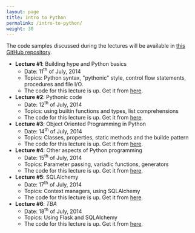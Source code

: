 ```yaml
---
layout: page
title: Intro to Python
permalink: /intro-to-python/
weight: 30
---
```


The code samples discussed during the lectures will be available in [this GitHub repository](https://github.com/muscar/open4tech-intro-to-python).

* **Lecture #1**: Building hype and Python basics
    - Date: 11<sup>th</sup> of July, 2014
    - Topics: Python syntax, "pythonic" style, control flow statements,
procedures and file I/O.
    - The code for this lecture is up. Get it from [here](https://github.com/muscar/open4tech-intro-to-python/tree/master/lecture1).
* **Lecture #2**: Pythonic code
    - Date: 12<sup>th</sup> of July, 2014
    - Topics: using builtin functions and types, list comprehensions
    - The code for this lecture is up. Get it from [here](https://github.com/muscar/open4tech-intro-to-python/tree/master/lecture2).
* **Lecture #3**: Object Oriented Programming in Python
    - Date: 14<sup>th</sup> of July, 2014
    - Topics: Classes, properties, static methods and the builde pattern
    - The code for this lecture is up. Get it from [here](https://github.com/muscar/open4tech-intro-to-python/tree/master/lecture3).
* **Lecture #4**: Other aspects of Python programming
    - Date: 15<sup>th</sup> of July, 2014
    - Topics: Parameter passing, variadic functions, generators
    - The code for this lecture is up. Get it from [here](https://github.com/muscar/open4tech-intro-to-python/tree/master/lecture4).
* **Lecture #5**: SQLAlchemy
    - Date: 17<sup>th</sup> of July, 2014
    - Topics: Context managers, using SQLAlchemy
    - The code for this lecture is up. Get it from [here](https://github.com/muscar/open4tech-intro-to-python/tree/master/lecture5).
* **Lecture #6**: _TBA_
    - Date: 18<sup>th</sup> of July, 2014
    - Topics: Using Flask and SQLAlchemy
    - The code for this lecture is up. Get it from [here](https://github.com/muscar/open4tech-intro-to-python/tree/master/lecture6).
